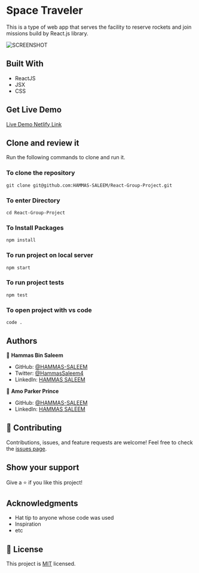 # Space Traveler

This is a type of web app that serves the facility to reserve rockets and join missions build by React.js library.

![SCREENSHOT]()

## Built With

- ReactJS
- JSX
- CSS

## Get Live Demo

[Live Demo Netlify Link]()


## Clone and review it

Run the following commands to clone and run it.

### To clone the repository

  `git clone git@github.com:HAMMAS-SALEEM/React-Group-Project.git`

### To enter Directory

`cd React-Group-Project`

### To Install Packages

`npm install`

### To run project on local server

`npm start`

### To run project tests

`npm test`

### To open project with vs code 

`code .`

## Authors

👤 **Hammas Bin Saleem**

- GitHub: [@HAMMAS-SALEEM](https://github.com/HAMMAS-SALEEM)
- Twitter: [@HammasSaleem4](https://twitter.com/HammasSaleem4)
- LinkedIn: [HAMMAS SALEEM](https://www.linkedin.com/in/hammas-saleem-407)

👤 **Amo Parker Prince**

- GitHub: [@HAMMAS-SALEEM](https://github.com/mrparkersson)
- LinkedIn: [HAMMAS SALEEM](https://www.linkedin.com/in/amopp/)

## 🤝 Contributing
Contributions, issues, and feature requests are welcome!
Feel free to check the [issues page](../../issues/).

## Show your support
Give a ⭐️ if you like this project!

## Acknowledgments
- Hat tip to anyone whose code was used
- Inspiration
- etc

## 📝 License
This project is [MIT](./MIT.md) licensed.